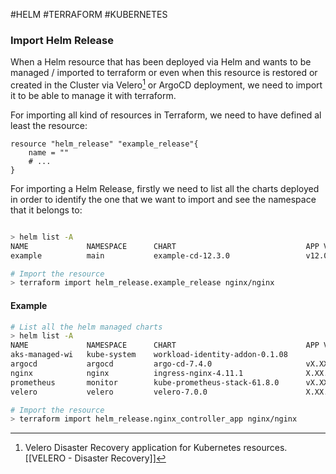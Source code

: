 #HELM #TERRAFORM #KUBERNETES 

### Import Helm Release

When a Helm resource that has been deployed via Helm and wants to be managed / imported to terraform or even when this resource is restored or created in the Cluster via Velero[^vele] or ArgoCD deployment, we need to import it to be able to manage it with terraform. 

For importing all kind of resources in Terraform, we need to have defined al least the resource: 

```hcl
resource "helm_release" "example_release"{
	name = ""
	# ... 
}
```

For importing a Helm Release, firstly we need to list all the charts deployed in order to identify the one that we want to import and see the namespace that it belongs to: 

```bash

> helm list -A
NAME             NAMESPACE      CHART                  	          APP VERSION 
example          main           example-cd-12.3.0                 v12.03.01        

# Import the resource
> terraform import helm_release.example_release nginx/nginx
```

#### Example

```bash
# List all the helm managed charts
> helm list -A
NAME             NAMESPACE      CHART                  	          APP VERSION
aks-managed-wi   kube-system    workload-identity-addon-0.1.08             
argocd           argocd         argo-cd-7.4.0                     vX.XX.X    
nginx            nginx          ingress-nginx-4.11.1              X.XX.X    
prometheus       monitor        kube-prometheus-stack-61.8.0      vX.XX.X    
velero           velero         velero-7.0.0                      X.XX.X    

# Import the resource
> terraform import helm_release.nginx_controller_app nginx/nginx

```


[^vele]: Velero Disaster Recovery application for Kubernetes resources. [[VELERO - Disaster Recovery]]